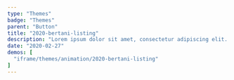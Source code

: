 ```yaml
---
type: "Themes"
badge: "Themes"
parent: "Button"
title: "2020-bertani-listing"
description: "Lorem ipsum dolor sit amet, consectetur adipiscing elit. Nunc tempus laoreet leo sit amet iaculis."
date: "2020-02-27"
demos: [
  "iframe/themes/animation/2020-bertani-listing"
]
---
```

